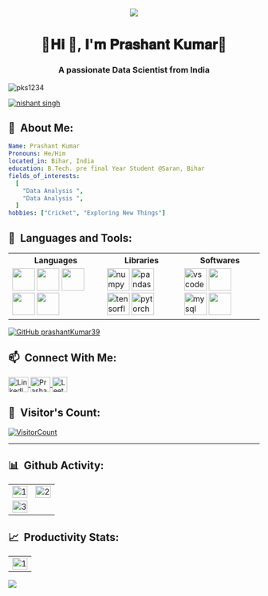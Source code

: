 <!-- Welcome Section -->
<h1 align="center">
  <img src="https://readme-typing-svg.herokuapp.com?font=roboto&color=ffffff&size=20&center=true&vCenter=true&lines=𝐖𝐞𝐥𝐜𝐨𝐦𝐞+𝐭𝐨+𝐦𝐲+𝐆𝐢𝐭𝐇𝐮𝐛+𝐏𝐫𝐨𝐟𝐢𝐥𝐞">
</h1>


<h1 align="center">🍁𝐇𝐢 👋, 𝐈'𝐦 𝐏𝐫𝐚𝐬𝐡𝐚𝐧𝐭 𝐊𝐮𝐦𝐚𝐫🍁</h1>
<h3 align="center">A passionate Data Scientist from India</h3>


<p align="left"> <img src="https://komarev.com/ghpvc/?username=pks1234&label=Profile%20views&color=0e75b6&style=flat" alt="pks1234" /> </p>


<p align="left"> <a href="https://twitter.com/nishant singh" target="blank"><img src="https://img.shields.io/twitter/follow/nishant singh?logo=twitter&style=for-the-badge" alt="nishant singh" /></a> </p>

<h2> 🌈 &nbsp;About Me:</h2>

```yaml
Name: Prashant Kumar
Pronouns: He/Him
located_in: Bihar, India
education: B.Tech. pre final Year Student @Saran, Bihar
fields_of_interests:
  [
    "Data Analysis ",
    "Data Analysis ",
  ]
hobbies: ["Cricket", "Exploring New Things"]
```
<h2> 🚀 &nbsp;Languages and Tools:</h2>
<p align="left">
<table>
<tr><th>Languages</th> <th>Libraries</th><th>Softwares</th>
  <tr>
    <td>
      <img src="https://cdn.jsdelivr.net/gh/devicons/devicon/icons/c/c-original.svg" width="45" height="45"/>
      <img src="https://cdn.jsdelivr.net/gh/devicons/devicon/icons/python/python-original.svg" width="45" height="45" />
      <img src="https://cdn.jsdelivr.net/gh/devicons/devicon/icons/go/go-original.svg" width="45" height="45"/>
      <img src="https://cdn.jsdelivr.net/gh/devicons/devicon/icons/r/r-original.svg" width="45" height="45"/>
      <img src="https://cdn.jsdelivr.net/gh/devicons/devicon/icons/java/java-original.svg" width="45" height="45"/>
    </td>
    <td>
      <img src="https://cdn.jsdelivr.net/gh/devicons/devicon/icons/numpy/numpy-original.svg" alt="numpy" width="45" height="45" />
      <img src="https://cdn.jsdelivr.net/gh/devicons/devicon/icons/pandas/pandas-original.svg" alt="pandas" width="45" height="45" />
      <img src="https://cdn.jsdelivr.net/gh/devicons/devicon/icons/tensorflow/tensorflow-original.svg" alt="tensorflow" width="45" height="45" />
      <img src="https://cdn.jsdelivr.net/gh/devicons/devicon/icons/pytorch/pytorch-original.svg" alt="pytorch" width="45" height="45" />
    </td>  
    <td>
      <img src="https://cdn.jsdelivr.net/gh/devicons/devicon/icons/vscode/vscode-original.svg" alt="vscode" width="45" height="45"/>
      <img src="https://cdn.jsdelivr.net/gh/devicons/devicon/icons/jupyter/jupyter-original.svg" width="45" height="45" />
      <img src="https://cdn.jsdelivr.net/gh/devicons/devicon/icons/mysql/mysql-original-wordmark.svg" alt="mysql workbench" width="45" height="45"/>  
      <img src="https://cdn.jsdelivr.net/gh/devicons/devicon/icons/rstudio/rstudio-original.svg" width="45" height="45"/>
    </td>
  </tr> 
</table>
<p align="left">
  <a href="https://github.com/prashantKumar39">
    <img src="https://img.shields.io/github/followers/prashantKumar39?label=Follow&style=social" alt="GitHub prashantKumar39" />
  </a>
</p>
<h2> 📫 &nbsp;Connect With Me:</h2>                                                                                                             
<p>
  <a href="https://www.linkedin.com/feed/" target="blank">
    <img align="center" src="https://raw.githubusercontent.com/rahuldkjain/github-profile-readme-generator/master/src/images/icons/Social/linked-in-alt.svg" alt="LinkedIn" height="30" width="40" />
  </a>
  <a href="mailto:prashantkumar.bheldi@gmail.com" target="blank">
    <img align="center" src="https://user-images.githubusercontent.com/93239528/180371969-0bdb9728-5766-4b84-a64f-5a6002f9ad64.svg" alt="Prashant Kumar" height="30" width="40" />
  </a>
  <a href="https://leetcode.com/u/prashantyt53/" target="blank">
    <img align="center" src="https://assets.leetcode.com/static_assets/public/icons/favicon-32x32.png" alt="LeetCode" height="30" width="30" />
  </a>
</p>

<h2> 📍 &nbsp;Visitor's Count:</h2>
<a align="center" href="https://profile-counter.glitch.me/PrashantKumar39/count.svg">
  <img src="https://profile-counter.glitch.me/PrashantKumar39/count.svg" alt="VisitorCount" />
</a>

<hr>


<h2> 📊 &nbsp;Github Activity:</h2>
<table>
  <tr>
    <td><img src="https://github-readme-stats.vercel.app/api?username=PrashantKumar39&theme=radical&show_icons=true"  display=block width=100% height=auto  alt="1" ></td>
    <td><img src="https://github-readme-stats.vercel.app/api/top-langs/?username=PrashantKumar39&theme=radical&layout=compact&langs_count=6&hide=Jupyter%20Notebook,HTML,CSS,JavaScript,PureBasic,Shell"  display=block width=100% height=auto  alt="2" ></td>
   </tr> 
   <tr>
      <td><img src="https://github-readme-streak-stats.herokuapp.com/?user=PrashantKumar39&theme=tokyonight"  display=block width=100% height=auto alt="3" ></td>
   <td>
  </td>
  </tr>
</table>

<h2> 📈 &nbsp;Productivity Stats:</h2>
<table>
  <tr>
    <td><img src="https://github-profile-summary-cards.vercel.app/api/cards/profile-details?username=PrashantKumar39&theme=monokai"  display=block width=100% height=auto  alt="1" ></td>
   </tr> 
</table>
<p align="left">
  <img src="https://capsule-render.vercel.app/api?type=waving&color=gradient&height=100&section=footer"/>
</p>
